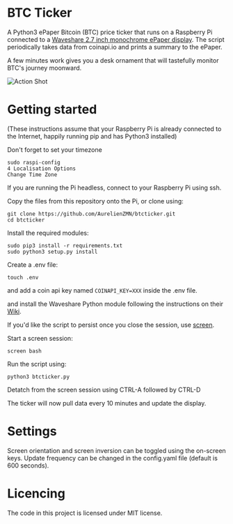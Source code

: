 # BTC Ticker

A Python3 ePaper Bitcoin (BTC) price ticker that runs on a Raspberry Pi connected to a [Waveshare 2.7 inch monochrome ePaper display](https://www.waveshare.com/wiki/2.7inch_e-Paper_HAT). The script periodically takes data from coinapi.io and prints a summary to the ePaper.

A few minutes work gives you a desk ornament that will tastefully monitor BTC's journey moonward.

![Action Shot](/images/ANI.jpg)


# Getting started

(These instructions assume that your Raspberry Pi is already connected to the Internet, happily running pip and has Python3 installed)

Don't forget to set your timezone
```
sudo raspi-config
4 Localisation Options
Change Time Zone
```

If you are running the Pi headless, connect to your Raspberry Pi using ssh.

Copy the files from this repository onto the Pi, or clone using:

```
git clone https://github.com/AurelienZMN/btcticker.git
cd btcticker
```


Install the required modules:

```
sudo pip3 install -r requirements.txt
sudo python3 setup.py install
```

Create a .env file:

```
touch .env
```

and add a coin api key named ``COINAPI_KEY=XXX`` inside the .env file.

and install the Waveshare Python module following the instructions on their [Wiki](https://www.waveshare.com/wiki/2.7inch_e-Paper_HAT).

If you'd like the script to persist once you close the session, use [screen](https://linuxize.com/post/how-to-use-linux-screen/).

Start a screen session:

```
screen bash
```

Run the script using:

```
python3 btcticker.py
```

Detatch from the screen session using CTRL-A followed by CTRL-D

The ticker will now pull data every 10 minutes and update the display. 

# Settings

Screen orientation and screen inversion can be toggled using the on-screen keys. Update frequency can be changed in the config.yaml file (default is 600 seconds).

# Licencing

The code in this project is licensed under MIT license.

